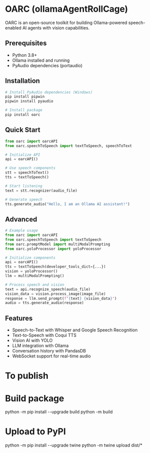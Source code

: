 # OARC (ollamaAgentRollCage)

OARC is an open-source toolkit for building Ollama-powered speech-enabled AI agents with vision capabilities.

## Prerequisites
- Python 3.8+
- Ollama installed and running
- PyAudio dependencies (portaudio)

## Installation
```bash
# Install PyAudio dependencies (Windows)
pip install pipwin
pipwin install pyaudio

# Install package
pip install oarc
```

## Quick Start

```python
from oarc import oarcAPI
from oarc.speechToSpeech import textToSpeech, speechToText

# Initialize API
api = oarcAPI()

# Use speech components
stt = speechToText()
tts = textToSpeech()

# Start listening
text = stt.recognizer(audio_file)

# Generate speech
tts.generate_audio("Hello, I am an Ollama AI assistant!")
```

## Advanced
```python
# Example usage
from oarc import oarcAPI
from oarc.speechToSpeech import textToSpeech
from oarc.promptModel import multiModalPrompting
from oarc.yoloProcessor import yoloProcessor

# Initialize components
api = oarcAPI()
tts = textToSpeech(developer_tools_dict={...})
vision = yoloProcessor()
llm = multiModalPrompting()

# Process speech and vision
text = api.recognize_speech(audio_file)
vision_data = vision.process_image(image_file)
response = llm.send_prompt(f"{text} {vision_data}")
audio = tts.generate_audio(response)
```

## Features

- Speech-to-Text with Whisper and Google Speech Recognition
- Text-to-Speech with Coqui TTS
- Vision AI with YOLO
- LLM integration with Ollama
- Conversation history with PandasDB
- WebSocket support for real-time audio

# To publish

# Build package
python -m pip install --upgrade build
python -m build

# Upload to PyPI
python -m pip install --upgrade twine
python -m twine upload dist/*